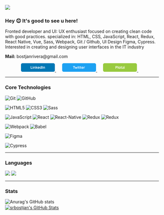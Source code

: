 ![](https://i.ibb.co/KLpn7vK/Slide-16-9-1-8.png)

<h3> Hey 😊 It's good to see u here! </h3>

Fronted developer and UI: UX enthusiast focused on creating clean code with good practices. specialized in: HTML, CSS, JavaScript, React, Redux, React Native, Vue, Sass, Webpack, Git / Github, UI Design Figma, Cypress.
Interested in creating and designing user interfaces in the IT industry

<p><b>Mail:</b> bostjanrivera@gmail.com</p>

<p align='center'>
  <a href="https://www.linkedin.com/in/bostjanrivera/" target="_blank"><img src="./assets/linkedin-shield.png"/>
</a>&nbsp;&nbsp;&nbsp;&nbsp;
  <a href="https://twitter.com/srbostjan" target="_blank"><img src="./assets/twitter-shield.png"/>
</a>&nbsp;&nbsp;&nbsp;&nbsp;
  <a href="https://platzi.com/p/srbostjan/" target="_blank"><img src="./assets/Platzi-shield.png"/>
</a>&nbsp;&nbsp;&nbsp;&nbsp;
</p>

---

<h3> Core Technologies </h3>

![Git](https://img.shields.io/badge/_-Git-292e33?style=flat-square&logo=git&logoColor=fff)
![GitHub](https://img.shields.io/badge/_-GitHub-292e33?style=flat-square&logo=git&logoColor=fff)

![HTML5](https://img.shields.io/badge/_-HTML5-292e33?style=flat-square&logo=html5&logoColor=white)
![CSS3](https://img.shields.io/badge/_-CSS3-292e33?style=flat-square&logo=css3)
![Sass](https://img.shields.io/badge/_-Sass-292e33?style=flat-square&logo=sass&logoColor=white)

![JavaScript](https://img.shields.io/badge/_-JavaScript-292e33?style=flat-square&logo=javascript&logoColor=fff)
![React](https://img.shields.io/badge/_-React-292e33?style=flat-square&logo=React&logoColor=fff)
![React-Native](https://img.shields.io/badge/_-React_native-292e33?style=flat-square&logo=React&logoColor=fff)
![Redux](https://img.shields.io/badge/_-Redux-292e33?style=flat-square&logo=Redux&logoColor=fff)
![Redux](https://img.shields.io/badge/_-Vue-292e33?style=flat-square&logo=vue.js&logoColor=fff)

![Webpack](https://img.shields.io/badge/_-Webpack-292e33?style=flat-square&logo=webpack&logoColor=white)
![Babel](https://img.shields.io/badge/_-Babel-292e33?style=flat-square&logo=Babel&logoColor=white)

![Figma](https://img.shields.io/badge/_-Figma-292e33?style=flat-square&logo=Figma&logoColor=white)

![Cypress](https://img.shields.io/badge/_-Cypress-292e33?style=flat-square&logo=Cypress&logoColor=white)

---

<h3> Languages </h3>

![](https://img.shields.io/badge/_-English-292e33?style=flat-square&logo=&logoColor=white)
![](https://img.shields.io/badge/_-Spanish-292e33?style=flat-square&logo=&logoColor=white)

---

<h3> Stats </h3>

![Anurag's GitHub stats](https://github-readme-stats.vercel.app/api?username=srbostjan&show_icons=true&theme=tokyonight)
<br/><a href="https://github.com/srbostjan">
<img align="center" src="https://github-readme-stats.vercel.app/api/top-langs/?username=srbostjan&theme=tokyonight&count_private=true&hide=css,blade" alt="srbostjan's GitHub Stats" />
</a>
